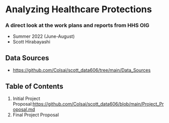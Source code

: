 # Analyzing Healthcare Protections
### A direct look at the work plans and reports from HHS OIG
- Summer 2022 (June-August)
- Scott Hirabayashi

## Data Sources
- https://github.com/Colsai/scott_data606/tree/main/Data_Sources

## Table of Contents

1. Initial Project Proposal:https://github.com/Colsai/scott_data606/blob/main/Project_Proposal.md
2. Final Project Proposal
